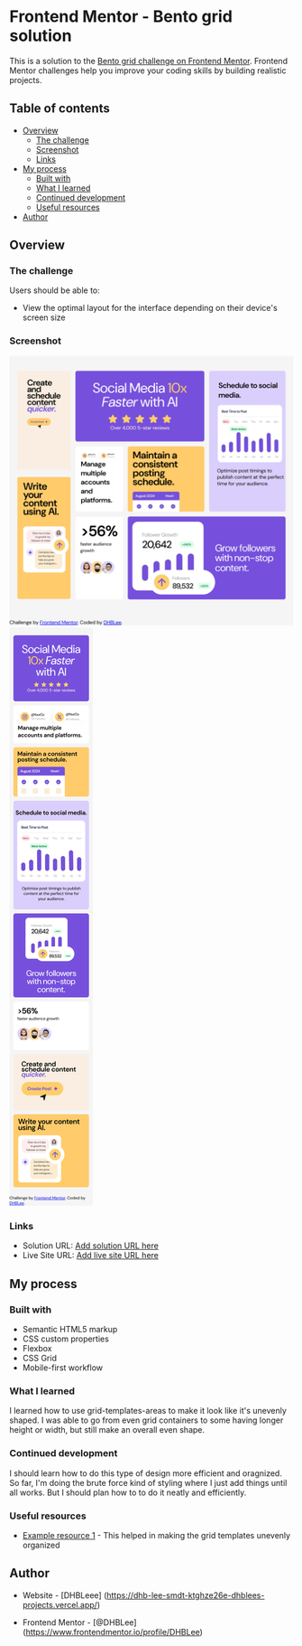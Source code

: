 # Frontend Mentor - Bento grid solution

This is a solution to the [Bento grid challenge on Frontend Mentor](https://www.frontendmentor.io/challenges/bento-grid-RMydElrlOj). Frontend Mentor challenges help you improve your coding skills by building realistic projects. 

## Table of contents

- [Overview](#overview)
  - [The challenge](#the-challenge)
  - [Screenshot](#screenshot)
  - [Links](#links)
- [My process](#my-process)
  - [Built with](#built-with)
  - [What I learned](#what-i-learned)
  - [Continued development](#continued-development)
  - [Useful resources](#useful-resources)
- [Author](#author)




## Overview

### The challenge

Users should be able to:

- View the optimal layout for the interface depending on their device's screen size

### Screenshot

![](./assets/images/1440px_solution.png)
![](./assets/images/768px_solution.png)

### Links

- Solution URL: [Add solution URL here](https://github.com/DHBLee/DHBLee-/tree/DHBLee/Fronend-Mentor/Product-list-with-cart/product-list-with-cart-main/product-list-with-cart-main)
- Live Site URL: [Add live site URL here](https://dhb-lee-smdt-ktghze26e-dhblees-projects.vercel.app/)

## My process

### Built with

- Semantic HTML5 markup
- CSS custom properties
- Flexbox
- CSS Grid
- Mobile-first workflow

### What I learned

I learned how to use grid-templates-areas to make it look like it's unevenly shaped. I was able to go from even grid containers to some having longer height or width, but still make an overall even shape.



### Continued development

I should learn how to do this type of design more efficient and oragnized. So far, I'm doing the brute force kind of styling where I just add things until all works. But I should plan how to to do it neatly and efficiently.

### Useful resources

- [Example resource 1](https://www.chatgpt.com) - This helped in making the grid templates unevenly organized


## Author

- Website - [DHBLeee]
(https://dhb-lee-smdt-ktghze26e-dhblees-projects.vercel.app/)

- Frontend Mentor - [@DHBLee]
(https://www.frontendmentor.io/profile/DHBLee)


